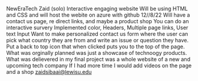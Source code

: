  NewEraTech
Zaid (solo)
Interactive engaging website
Will be using HTML and CSS and will host the webite on azure with github
12//8/22
Will have a contact us page, re direct links, and maybe a product shop
You can do an interactive survery
Implemented color, Headers, Multiple page links, User text Input
Want to make personalized contact us form where the user can pick what country they are from and write an issue or question they have. Put a back to top icon that when clicked puts you to the top of the page. 
What was orginally planned was just a showcase of technoogy products.
What was delievered in my final project was a whole website of a new and upcoming tech company
If I had more time I would add videos on the page and a shop
zaidsibaai@lewisu.edu 
